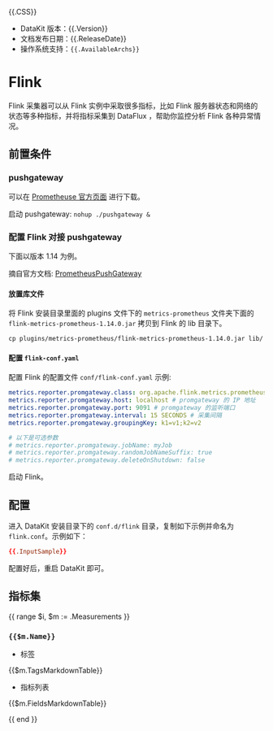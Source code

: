 {{.CSS}}

- DataKit 版本：{{.Version}}
- 文档发布日期：{{.ReleaseDate}}
- 操作系统支持：`{{.AvailableArchs}}`

# Flink

Flink 采集器可以从 Flink 实例中采取很多指标，比如 Flink 服务器状态和网络的状态等多种指标，并将指标采集到 DataFlux ，帮助你监控分析 Flink 各种异常情况。

## 前置条件

### pushgateway

可以在 [Prometheuse 官方页面](https://prometheus.io/download/#pushgateway) 进行下载。

启动 pushgateway: `nohup ./pushgateway &`

### 配置 Flink 对接 pushgateway

下面以版本 1.14 为例。

摘自官方文档: [PrometheusPushGateway](https://nightlies.apache.org/flink/flink-docs-release-1.14/docs/deployment/metric_reporters/#prometheuspushgateway)

#### 放置库文件

将 Flink 安装目录里面的 plugins 文件下的 `metrics-prometheus` 文件夹下面的 `flink-metrics-prometheus-1.14.0.jar` 拷贝到 Flink 的 lib 目录下。

```shell
cp plugins/metrics-prometheus/flink-metrics-prometheus-1.14.0.jar lib/
```

#### 配置 `flink-conf.yaml`

配置 Flink 的配置文件 `conf/flink-conf.yaml` 示例:

```yml
metrics.reporter.promgateway.class: org.apache.flink.metrics.prometheus.PrometheusPushGatewayReporter # 固定这个值，不能改
metrics.reporter.promgateway.host: localhost # promgateway 的 IP 地址
metrics.reporter.promgateway.port: 9091 # promgateway 的监听端口
metrics.reporter.promgateway.interval: 15 SECONDS # 采集间隔
metrics.reporter.promgateway.groupingKey: k1=v1;k2=v2

# 以下是可选参数
# metrics.reporter.promgateway.jobName: myJob
# metrics.reporter.promgateway.randomJobNameSuffix: true
# metrics.reporter.promgateway.deleteOnShutdown: false
```

启动 Flink。

## 配置

进入 DataKit 安装目录下的 `conf.d/flink` 目录，复制如下示例并命名为 `flink.conf`。示例如下：

```toml
{{.InputSample}} 
```

配置好后，重启 DataKit 即可。

## 指标集

{{ range $i, $m := .Measurements }}

### `{{$m.Name}}`

-  标签

{{$m.TagsMarkdownTable}}

- 指标列表

{{$m.FieldsMarkdownTable}}

{{ end }}
